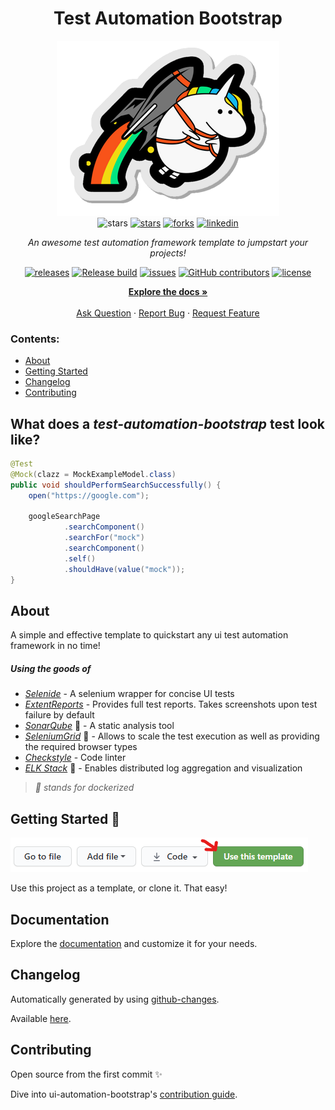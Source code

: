 <h1 align="center">Test Automation Bootstrap</h1>

<div align="center">

<img src="docs/img/my_unicorn.png" alt="logo"/>

<br>

<img src="https://img.shields.io/static/v1?label=%F0%9F%8C%9F&message=If%20Useful&style=style=flat&color=BC4E99" alt="stars"/>
<a href="https://github.com/sergiomartins8/ui-automation-bootstrap/stargazers"><img src="https://img.shields.io/github/stars/sergiomartins8/ui-automation-bootstrap" alt="stars"/></a>
<a href="https://github.com/sergiomartins8/ui-automation-bootstrap/network/members"><img src="https://img.shields.io/github/forks/sergiomartins8/ui-automation-bootstrap" alt="forks"/></a>
<a href="https://www.linkedin.com/in/sergiomartins8/"><img src="https://img.shields.io/badge/-sergiomartins8-blue?logo=Linkedin&logoColor=white&link=https://www.linkedin.com/in/sergiomartins8/" alt="linkedin"/></a>

<i>An awesome test automation framework template to jumpstart your projects!</i>

<a href="https://github.com/sergiomartins8/ui-automation-bootstrap/releases"><img src="https://img.shields.io/github/v/release/sergiomartins8/ui-automation-bootstrap" alt="releases"/></a>
<a href="https://github.com/sergiomartins8/ui-automation-bootstrap/actions?query=workflow%3Arelease"><img src="https://github.com/sergiomartins8/ui-automation-bootstrap/workflows/release/badge.svg" alt="Release build"/></a>
<a href="https://github.com/sergiomartins8/ui-automation-bootstrap/issues"><img src="https://img.shields.io/github/issues/sergiomartins8/ui-automation-bootstrap" alt="issues"/></a>
<a href="https://github.com/sergiomartins8/ui-automation-bootstrap/graphs/contributors"><img alt="GitHub contributors" src="https://img.shields.io/github/contributors/sergiomartins8/ui-automation-bootstrap" alt="contributors"></a>
<a href="https://github.com/sergiomartins8/ui-automation-bootstrap/blob/master/LICENSE"><img src="https://img.shields.io/github/license/sergiomartins8/ui-automation-bootstrap" alt="license"/></a>

<p>
<a href="docs/documentation.md"><strong>Explore the docs »</strong></a>
<br />
<br />
<a href="https://github.com/sergiomartins8/ui-automation-bootstrap/issues">Ask Question</a>
·
<a href="https://github.com/sergiomartins8/ui-automation-bootstrap/issues">Report Bug</a>
·
<a href="https://github.com/sergiomartins8/ui-automation-bootstrap/issues">Request Feature</a>
</p>

</div>

### Contents:
* [About](#about)
* [Getting Started](#getting-started-)
* [Changelog](#changelog)
* [Contributing](#contributing)

## What does a _test-automation-bootstrap_ test look like?
```java
@Test
@Mock(clazz = MockExampleModel.class)
public void shouldPerformSearchSuccessfully() {
    open("https://google.com");

    googleSearchPage
            .searchComponent()
            .searchFor("mock")
            .searchComponent()
            .self()
            .shouldHave(value("mock"));
}
```

## About
A simple and effective template to quickstart any ui test automation framework in no time!

##### Using the goods of 
* _[Selenide](https://github.com/selenide/selenide)_ - A selenium wrapper for concise UI tests
* _[ExtentReports](https://extentreports.com/)_ - Provides full test reports. Takes screenshots upon test failure by default
* _[SonarQube](https://www.sonarqube.org/)_ 🐳 - A static analysis tool
* _[SeleniumGrid](https://github.com/SeleniumHQ/docker-selenium)_ 🐳 - Allows to scale the test execution as well as providing the required browser types
* _[Checkstyle](https://maven.apache.org/plugins/maven-checkstyle-plugin/)_ - Code linter
* _[ELK Stack](https://www.elastic.co/blog/elastic-stack-7-10-1-released)_ 🐳 - Enables distributed log aggregation and visualization

> _🐳 stands for dockerized_

## Getting Started 🚀

![](docs/img/template.png)

Use this project as a template, or clone it. That easy!

## Documentation
Explore the [documentation](docs/documentation.md) and customize it for your needs.

## Changelog
Automatically generated by using [github-changes](https://github.com/lalitkapoor/github-changes).

Available [here](/docs/CHANGELOG.md).

## Contributing
Open source from the first commit ✨

Dive into ui-automation-bootstrap's [contribution guide](docs/CONTRIBUTING.md).
